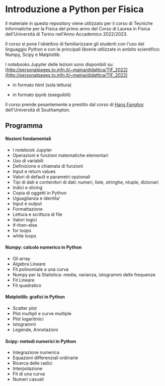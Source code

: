 Introduzione a Python per Fisica
=================================

Il materiale in questo repository viene utilizzato per il corso di Tecniche Informatiche per la Fisica
del primo anno del Corso di Laurea in Fisica dell'Università di Torino nell'Anno Accademico 2022/2023.

Il corso si pone l'obiettivo di familiarizzare gli studenti con l'uso del linguaggio Python e con le principali librerie utilizzate in ambito scientifico: Numpy, Scipy e Matplotlib.

I notebooks Jupyter delle lezioni sono disponibili su: [http://personalpages.to.infn.it/~maina/didattica/TIF_2022](http://personalpages.to.infn.it/~maina/didattica/TIF_2022)

- in formato html (sola lettura)

- in formato ipynb (eseguibili)

Il corso prende pesantemente a prestito dal corso di [Hans Fanghor](https://www.southampton.ac.uk/~fangohr/teaching/python/book.html) dell'Università di Southampton.

Programma
---------

<h4>Nozioni fondamentali</h4>
<ul>
    <li>I notebook Jupyter</li>
    <li>Operazioni e funzioni matematiche elementari</li>
    <li>Uso di variabili</li>
    <li>Definizione e chiamata di funzioni</li>
    <li>Input e return values</li>
    <li>Valori di default e parametri opzionali</li>
    <li>Tipi di dati e contenitori di dati: numeri, liste, stringhe, ntuple, dizionari</li>
    <li>Indici e slicing</li>
    <li>Copia di oggetti in Python</li>
    <li>Uguaglianza e identita'</li>
    <li>Input e output</li>
    <li>Formattazione</li>
    <li>Lettura e scrittura di file</li>
    <li>Valori logici</li>
    <li>if-then-else</li>
    <li>for loops</li>
    <li>while loops</li>
</ul>
<h4>Numpy: calcolo numerico in Python</h4>
<ul>
    <li>Gli array</li>
    <li>Algebra Lineare</li>
    <li>Fit polinomiale a una curva</li>
    <li>Numpy per la Statistica: media, varianza, istogrammi delle frequenze</li>
    <li>Fit Lineare</li>
    <li>Fit quadratico</li>
</ul>
<h4>Matplotlib: grafici in Python</h4>
<ul>
    <li>Scatter plot</li>
    <li>Plot multipli e curve multiple</li>
    <li>Plot logaritmici</li>
    <li>Istogrammi</li>
    <li>Legende, Annotazioni</li>
</ul>
<h4>Scipy: metodi numerici in Python</h4>
<ul>
    <li>Integrazione numerica</li>
    <li>Equazioni differenziali ordinarie</li>
    <li>Ricerca delle radici</li>
    <li>Interpolazione</li>
    <li>Fit di una curva</li>
    <li>Numeri casuali</li>
</ul>


